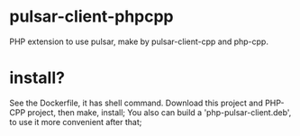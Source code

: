 # pulsar-client-phpcpp
PHP extension to use pulsar, make by pulsar-client-cpp and php-cpp.

# install?
See the Dockerfile, it has shell command.
Download this project and PHP-CPP project, then make, install;
You also can build a 'php-pulsar-client.deb', to use it more convenient after that;
